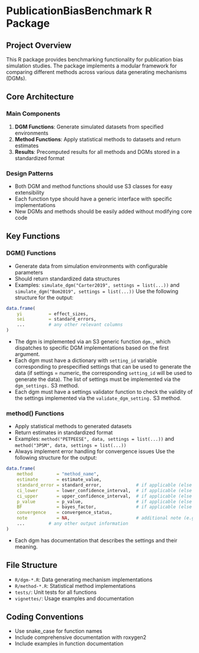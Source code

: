 # PublicationBiasBenchmark R Package

## Project Overview
This R package provides benchmarking functionality for publication bias simulation studies. The package implements a modular framework for comparing different methods across various data generating mechanisms (DGMs).

## Core Architecture

### Main Components
1. **DGM Functions**: Generate simulated datasets from specified environments
2. **Method Functions**: Apply statistical methods to datasets and return estimates
3. **Results**: Precomputed results for all methods and DGMs stored in a standardized format

### Design Patterns
- Both DGM and method functions should use S3 classes for easy extensibility
- Each function type should have a generic interface with specific implementations
- New DGMs and methods should be easily added without modifying core code

## Key Functions

### DGM() Functions
- Generate data from simulation environments with configurable parameters
- Should return standardized data structures
- Examples: `simulate_dgm("Carter2019", settings = list(...))` and `simulate_dgm("Bom2019", settings = list(...))`
Use the following structure for the output:
```r
data.frame(
    yi          = effect_sizes,
    sei         = standard_errors,
    ...         # any other relevant columns
)
```
- The dgm is implemented via an S3 generic function `dgm.`, which dispatches to specific DGM implementations based on the first argument.
- Each dgm must have a dictionary with `setting_id` variable corresponding to prespecified settings that can be used to generate the data
(if settings = numeric, the corresponding `setting_id` will be used to generate the data). The list of settings must be implemented via
the `dgm_settings.` S3 method.
- Each dgm must have a settings validator function to check the validity of the settings implemented via the `validate_dgm_setting.` S3 method.

### method() Functions  
- Apply statistical methods to generated datasets
- Return estimates in standardized format
- Examples: `method("PETPEESE", data, settings = list(...))` and `method("3PSM", data, settings = list(...))`
- Always implement error handling for convergence issues
Use the following structure for the output:
```r
data.frame(
    method         = "method_name",
    estimate       = estimate_value,
    standard_error = standard_error,             # if applicable (else NA)
    ci_lower       = lower_confidence_interval,  # if applicable (else NA)
    ci_upper       = upper_confidence_interval,  # if applicable (else NA)
    p_value        = p_value,                    # if applicable (else NA)
    BF             = bayes_factor,               # if applicable (else NA)
    convergence    = convergence_status,
    note           = NA,                         # additional note (e.g., convergence issues message) 
    ...         # any other output information
)
```
- Each dgm has documentation that describes the settings and their meaning.


## File Structure
- `R/dgm-*.R`: Data generating mechanism implementations
- `R/method-*.R`: Statistical method implementations  
- `tests/`: Unit tests for all functions
- `vignettes/`: Usage examples and documentation

## Coding Conventions
- Use snake_case for function names
- Include comprehensive documentation with roxygen2
- Include examples in function documentation
